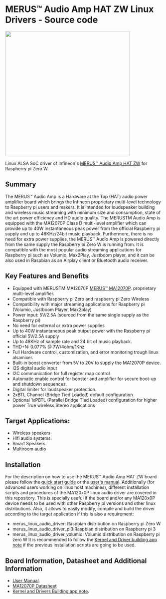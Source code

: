 # MERUS™ Audio Amp HAT ZW Linux Drivers - Source code

<img src="https://github.com/Infineon/merus-audio-amp-hat-zw/blob/master/KIT_40W_AMP_HAT_ZW_webpage.png" style="max-width:100%;" width="400">


Linux ALSA SoC driver of Infineon's [MERUS™ Audio Amp HAT ZW](https://www.infineon.com/cms/en/product/evaluation-boards/tle94112el_shield/) for Raspberry pi Zero W.

## Summary
The MERUS™ Audio Amp is a Hardware at the Top (HAT) audio power amplifier board which brings the Infineon proprietary multi-level technology to Raspberry pi users and makers. It is intended for loudspeaker building and wireless music streaming with minimum size and consumption, state of the art power efficiency and HD audio quality. The MERUSTM Audio Amp is equipped with the MA12070P Class D multi-level amplifier which can provide up to 40W instantaneous peak power from the official Raspberry pi supply and up to 48KHz/24bit music playback. Furthermore, there is no need for extra power supplies, the MERUS™ Audio Amp is powered directly from the same supply the Raspberry pi Zero W is running from. It is compatible with the most popular audio streaming applications for Raspberry pi such as Volumio, Max2Play, Justboom player, and it can be also used in Raspbian as an Airplay client or Bluetooth audio receiver.

## Key Features and Benefits
-	Equipped with MERUSTM MA12070P [MERUS™ MA12070P](https://www.infineon.com/cms/en/product/power/class-d-audio-amplifier-solutions/integrated-class-d-audio-amplifier-ics/ma12070p/).
 proprietary multi-level amplifier.
-	Compatible with Raspberry pi Zero and raspberry pi Zero Wireless
-	Compatibility with major streaming applications for Raspberry pi (Volumio, Justboom Player, Max2play)
-	Power input: 5V/2.5A (sourced from the same single supply as the Raspberry pi)
-	No need for external or extra power supplies
-	Up to 40W instantaneous peak output power with the Raspberry pi official 5V/2.5A supply
-	Up to 48KHz of sample rate and 24 bit of music playback.
-	THD+N: 0.077% @ 7W/4ohm/1Khz
-	Full Hardware control, customization, and error monitoring trough linux alsamixer.
-	Built-in boost converter from 5V to 20V to supply the MA12070P device.
-	I2S digital audio input
-	I2C communication for full register map control
-	Automatic enable control for booster and amplifier for secure boot-up and shutdown sequences.
-	Digital limiter for loudspeaker protection.
-	2xBTL Channel (Bridge Tied Loaded) default configuration
-	Optional 1xPBTL (Parallel Bridge Tied Loaded) configuration for higher power True wireless Stereo applications

## Target Applications:
* Wireless speakers
* Hifi audio systems
* Smart Speakers
* Multiroom audio

## Installation
For the description on how to use the MERUS™ Audio Amp HAT ZW board please follow the [quick start guide](https://www.infineon.com/dgdl/Infineon-Quickstartguide_KIT_40W_AMP_HAT_ZW%20-AdditionalTechnicalInformation-v01_00-EN.pdf?fileId=5546d4626eab8fbf016eeb75f58a6326) or the [user's manual](https://www.infineon.com/dgdl/Infineon-KIT_40W_AMP_HAT_ZW-UserManual-v01_00-EN.pdf?fileId=5546d4626eab8fbf016eef8084096be6). Additionally (for advanced users working on linux host machines), different installation scripts and procedures of the MA120x0P linux audio driver are covered in this repository. This is specially useful if the board and/or any MA120x0P device needs to be used with other Raspberry pi versions and other linux distributions. Also, it allows to easily modify, compile and build the driver according to the target application if this is also a requirement:
- merus_linux_audio_driver: Raspbian distribution on Raspberry pi Zero W
- merus_linux_audio_driver_pi3:Raspbian distribution on Raspberry pi 3
- merus_linux_audio_driver_volumio: Volumio distribution on Raspberry pi zero W
It is recommended to follow the [Kernel and Driver building app note](https://www.infineon.com/dgdl/Infineon-KIT_40W_AMP_HAT_ZW-ApplicationNotes-v01_00-EN.pdf?fileId=5546d4626eab8fbf016eef808ad46be9) if the previous installation scripts are going to be used.

## Board Information, Datasheet and Additional Information
* [User Manual](https://www.infineon.com/dgdl/Infineon-KIT_40W_AMP_HAT_ZW-UserManual-v01_00-EN.pdf?fileId=5546d4626eab8fbf016eef8084096be6).
* [MA12070P Datasheet](https://www.infineon.com/dgdl/Infineon-MA12070P-DS-v01_00-EN.pdf?fileId=5546d46264a8de7e0164b761f2f261e4)
* [Kernel and Drivers Building app note](https://www.infineon.com/dgdl/Infineon-KIT_40W_AMP_HAT_ZW-ApplicationNotes-v01_00-EN.pdf?fileId=5546d4626eab8fbf016eef808ad46be9).
